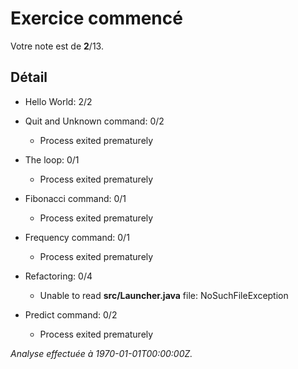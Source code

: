 # Exercice commencé
Votre note est de **2**/13.

## Détail
* Hello World: 2/2
* Quit and Unknown command: 0/2
    * Process exited prematurely

* The loop: 0/1
    * Process exited prematurely

* Fibonacci command: 0/1
    * Process exited prematurely

* Frequency command: 0/1
    * Process exited prematurely

* Refactoring: 0/4
    * Unable to read **src/Launcher.java** file: NoSuchFileException

* Predict command: 0/2
    * Process exited prematurely



*Analyse effectuée à 1970-01-01T00:00:00Z.*
